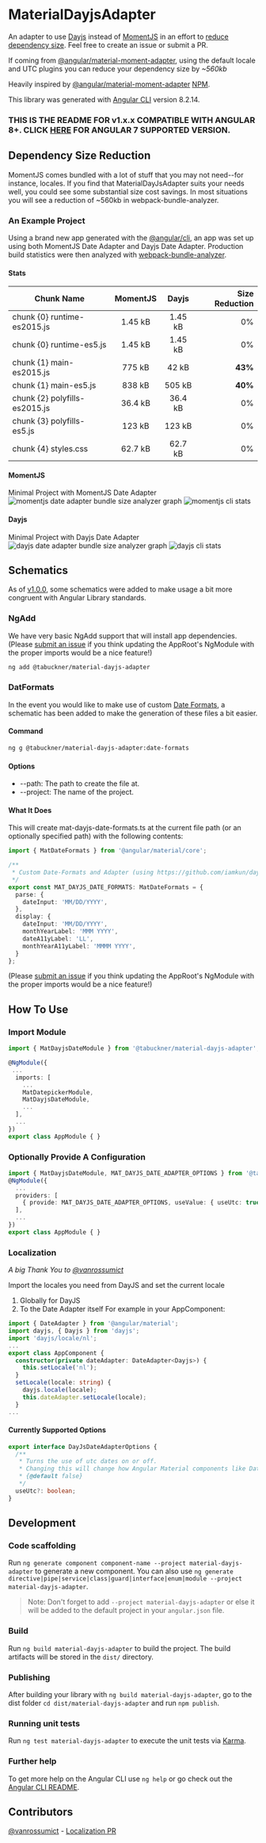 # MaterialDayjsAdapter

An adapter to use [Dayjs]() instead of [MomentJS]() in an effort to [reduce dependency size](#dependency-size-reduction). Feel free to create an issue or submit a PR. 

If coming from [@angular/material-moment-adapter](https://github.com/angular/components/tree/master/src/material-moment-adapter), using the default locale and UTC plugins you can reduce your dependency size by *~560kb*

Heavily inspired by [@angular/material-moment-adapter](https://github.com/angular/components/tree/master/src/material-moment-adapter) [NPM](https://www.npmjs.com/package/@angular/material-moment-adapter).

This library was generated with [Angular CLI](https://github.com/angular/angular-cli) version 8.2.14.

### THIS IS THE README FOR v1.x.x COMPATIBLE WITH ANGULAR 8+. CLICK [HERE](https://www.npmjs.com/package/@tabuckner/material-dayjs-adapter/v/0.0.7) FOR ANGULAR 7 SUPPORTED VERSION.

## Dependency Size Reduction
MomentJS comes bundled with a lot of stuff that you may not need--for instance, locales. If you find that MaterialDayJsAdapter suits your needs well, you could see some substantial size cost savings. In most situations you will see a reduction of ~560kb in webpack-bundle-analyzer.

### An Example Project
Using a brand new app generated with the [@angular/cli](https://www.npmjs.com/package/@angular/cli), an app was set up using both MomentJS Date Adapter and Dayjs Date Adapter. Production build statistics were then analyzed with [webpack-bundle-analyzer](https://www.npmjs.com/package/webpack-bundle-analyzer).

#### Stats
| Chunk Name                    | MomentJS | Dayjs   | Size Reduction |
| ----------------------------- | :------: | :-----: | -------------: |
| chunk {0} runtime-es2015.js   | 1.45 kB  | 1.45 kB |             0% |
| chunk {0} runtime-es5.js      | 1.45 kB  | 1.45 kB |             0% |
| chunk {1} main-es2015.js      | 775 kB   | 42 kB   |            **43%** |
| chunk {1} main-es5.js         | 838 kB   | 505 kB  |            **40%** |
| chunk {2} polyfills-es2015.js | 36.4 kB  | 36.4 kB |             0% |
| chunk {3} polyfills-es5.js    | 123 kB   | 123 kB  |             0% |
| chunk {4} styles.css          | 62.7 kB  | 62.7 kB |             0% |

#### MomentJS
Minimal Project with MomentJS Date Adapter
![momentjs date adapter bundle size analyzer graph](https://i.imgur.com/5ybvzbS.png)
![momentjs cli stats](https://i.imgur.com/jwkUbrd.png)

#### Dayjs
Minimal Project with Dayjs Date Adapter
![dayjs date adapter bundle size analyzer graph](https://i.imgur.com/F26dh4O.png)
![dayjs cli stats](https://i.imgur.com/VAiQFCM.png)

## Schematics
As of [v1.0.0](https://www.npmjs.com/package/@tabuckner/material-dayjs-adapter/v/1.0.0), some schematics were added to make usage a bit more congruent with Angular Library standards. 

### NgAdd
We have very basic NgAdd support that will install app dependencies.
(Please [submit an issue](https://github.com/tabuckner/material-dayjs-adapter/issues/new) if you think updating the AppRoot's NgModule with the proper imports would be a nice feature!)

```bash
ng add @tabuckner/material-dayjs-adapter
```

### DatFormats
In the event you would like to make use of custom [Date Formats](), a schematic has been added to make the generation of these files a bit easier.

#### Command
```bash
ng g @tabuckner/material-dayjs-adapter:date-formats
```

#### Options
* --path: The path to create the file at.
* --project: The name of the project.

#### What It Does
This will create mat-dayjs-date-formats.ts at the current file path (or an optionally specified path) with the following contents:

```typescript
import { MatDateFormats } from '@angular/material/core';

/**
 * Custom Date-Formats and Adapter (using https://github.com/iamkun/dayjs)
 */
export const MAT_DAYJS_DATE_FORMATS: MatDateFormats = {
  parse: {
    dateInput: 'MM/DD/YYYY',
  },
  display: {
    dateInput: 'MM/DD/YYYY',
    monthYearLabel: 'MMM YYYY',
    dateA11yLabel: 'LL',
    monthYearA11yLabel: 'MMMM YYYY',
  }
};
```
(Please [submit an issue](https://github.com/tabuckner/material-dayjs-adapter/issues/new) if you think updating the AppRoot's NgModule with the proper imports would be a nice feature!)

## How To Use
### Import Module
```typescript
import { MatDayjsDateModule } from '@tabuckner/material-dayjs-adapter';

@NgModule({
 ...
  imports: [
    ...
    MatDatepickerModule,
    MatDayjsDateModule,
    ...
  ],
  ...
})
export class AppModule { }
```

### Optionally Provide A Configuration
```typescript
import { MatDayjsDateModule, MAT_DAYJS_DATE_ADAPTER_OPTIONS } from '@tabuckner/material-dayjs-adapter';
@NgModule({
  ...
  providers: [
    { provide: MAT_DAYJS_DATE_ADAPTER_OPTIONS, useValue: { useUtc: true } }
  ],
  ...
})
export class AppModule { }
```

### Localization
*A big Thank You to [@vanrossumict](https://github.com/vanrossumict)*

Import the locales you need from DayJS and set the current locale 
1. Globally for DayJS
2. To the Date Adapter itself
For example in your AppComponent:
```typescript
import { DateAdapter } from '@angular/material';
import dayjs, { Dayjs } from 'dayjs';
import 'dayjs/locale/nl';
...
export class AppComponent {
  constructor(private dateAdapter: DateAdapter<Dayjs>) { 
    this.setLocale('nl');
  }
  setLocale(locale: string) {
    dayjs.locale(locale);
    this.dateAdapter.setLocale(locale);
  }
...
```


#### Currently Supported Options
```typescript
export interface DayJsDateAdapterOptions {
  /**
   * Turns the use of utc dates on or off.
   * Changing this will change how Angular Material components like DatePicker output dates.
   * {@default false}
   */
  useUtc?: boolean;
}
```

## Development
### Code scaffolding

Run `ng generate component component-name --project material-dayjs-adapter` to generate a new component. You can also use `ng generate directive|pipe|service|class|guard|interface|enum|module --project material-dayjs-adapter`.
> Note: Don't forget to add `--project material-dayjs-adapter` or else it will be added to the default project in your `angular.json` file. 

### Build

Run `ng build material-dayjs-adapter` to build the project. The build artifacts will be stored in the `dist/` directory.

### Publishing

After building your library with `ng build material-dayjs-adapter`, go to the dist folder `cd dist/material-dayjs-adapter` and run `npm publish`.

### Running unit tests

Run `ng test material-dayjs-adapter` to execute the unit tests via [Karma](https://karma-runner.github.io).

### Further help

To get more help on the Angular CLI use `ng help` or go check out the [Angular CLI README](https://github.com/angular/angular-cli/blob/master/README.md).

## Contributors
[@vanrossumict](https://github.com/vanrossumict) - [Localization PR](https://github.com/tabuckner/material-dayjs-adapter/pull/1)
